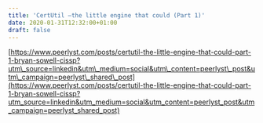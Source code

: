 ```yaml
---
title: 'CertUtil –the little engine that could (Part 1)'
date: 2020-01-31T12:32:00+01:00
draft: false
---
```


[https://www.peerlyst.com/posts/certutil-the-little-engine-that-could-part-1-bryan-sowell-cissp?utm\_source=linkedin&utm\_medium=social&utm\_content=peerlyst\_post&utm\_campaign=peerlyst\_shared\_post](https://www.peerlyst.com/posts/certutil-the-little-engine-that-could-part-1-bryan-sowell-cissp?utm_source=linkedin&utm_medium=social&utm_content=peerlyst_post&utm_campaign=peerlyst_shared_post)